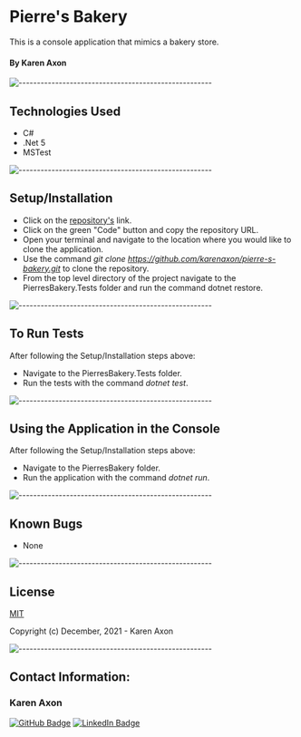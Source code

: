# Pierre's Bakery
This is a console application that mimics a bakery store.

#### By Karen Axon



![-----------------------------------------------------](https://raw.githubusercontent.com/andreasbm/readme/master/assets/lines/aqua.png)

## Technologies Used
* C#
* .Net 5
* MSTest

![-----------------------------------------------------](https://raw.githubusercontent.com/andreasbm/readme/master/assets/lines/aqua.png)

## Setup/Installation 
* Click on the [repository's](https://github.com/karenaxon/pierre-s-bakery.git) link.
* Click on the green "Code" button and copy the repository URL.
* Open your terminal and navigate to the location where you would like to clone the application.
* Use the command _git clone https://github.com/karenaxon/pierre-s-bakery.git_ to clone the repository.
* From the top level directory of the project navigate to the PierresBakery.Tests folder and run the command dotnet restore.

![-----------------------------------------------------](https://raw.githubusercontent.com/andreasbm/readme/master/assets/lines/aqua.png)

## To Run Tests
After following the Setup/Installation steps above: 
* Navigate to the PierresBakery.Tests folder.
* Run the tests with the command _dotnet test_.

![-----------------------------------------------------](https://raw.githubusercontent.com/andreasbm/readme/master/assets/lines/aqua.png)

## Using the Application in the Console
After following the Setup/Installation steps above: 
  * Navigate to the PierresBakery folder.
  * Run the application  with the command _dotnet run_.

![-----------------------------------------------------](https://raw.githubusercontent.com/andreasbm/readme/master/assets/lines/aqua.png)

## Known Bugs
* None

![-----------------------------------------------------](https://raw.githubusercontent.com/andreasbm/readme/master/assets/lines/aqua.png)

## License

[MIT](https://choosealicense.com/licenses/mit/)

Copyright (c) December, 2021 - Karen Axon

![-----------------------------------------------------](https://raw.githubusercontent.com/andreasbm/readme/master/assets/lines/aqua.png)


## Contact Information:

<h3>Karen Axon</h3>

[![GitHub Badge](https://img.shields.io/badge/GitHub-100000?style=for-the-badge&logo=github&logoColor=white)](https://github.com/karenaxon)
[![LinkedIn Badge](https://img.shields.io/badge/LinkedIn-0077B5?style=for-the-badge&logo=linkedin&logoColor=white)](https://www.linkedin.com/in/kaxon)
